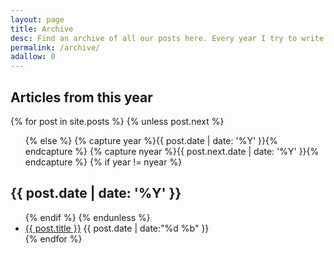 ```yaml
---
layout: page
title: Archive
desc: Find an archive of all our posts here. Every year I try to write more and more useful content on WebJeda. So this is where you can see what all the things I wrote on every single year!
permalink: /archive/
adallow: 0
---
```

<link rel="stylesheet" href="https://maxcdn.bootstrapcdn.com/font-awesome/4.5.0/css/font-awesome.min.css">
<section id="archive">
  <h2><i class="fa fa-leanpub fa-2x"></i> Articles from this year</h2>
{% for post in site.posts %}
  {% unless post.next %}
  <ul class="this">
  {% else %}
  {% capture year %}{{ post.date | date: '%Y' }}{% endcapture %}
  {% capture nyear %}{{ post.next.date | date: '%Y' }}{% endcapture %}
  {% if year != nyear %}
  </ul>
  <h2>{{ post.date | date: '%Y' }}</h2>
  <ul class="past">
  {% endif %}
  {% endunless %}
    <li class="arch-list"><a href="{{ post.url }}">{{ post.title }}</a>&nbsp;<time>{{ post.date | date:"%d %b" }}</time></li>
{% endfor %}
  </ul>
</section>
